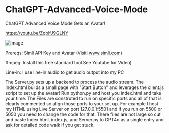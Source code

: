 # ChatGPT-Advanced-Voice-Mode
ChatGPT Advanced Voice Mode Gets an Avatar!

https://youtu.be/ZqblfJ9GLNY

![image](https://github.com/user-attachments/assets/df80dabd-cd46-4535-b3c6-80283634eecf)

Prereqs:  Simli API Key and Avatar (Visiti www.simli.com)

ffmpeg:  Install this free standard tool See Youtube for Video)

Line-in:  I use line-in audio to get audio output into my PC  

The Server.py sets up a backend to process the audio stream.  The Index.html builds a small page with "Start Button" and leverages the client.js script to set up the avatar!  Run python.py and host you index.html and take your time.  The Files are construted to run on specific ports and all of that is clearly commented so align those ports to your set up.  For example I host my HTML using Live Server on port 127.0.0.1:5501 and if you run on 5500 or 5050 you need to change the code for that.  There files are not large so cut and paste Index.html, index.js, and Server.py to GPT4o as a single entry and ask for detailed code walk if you get stuck.     

